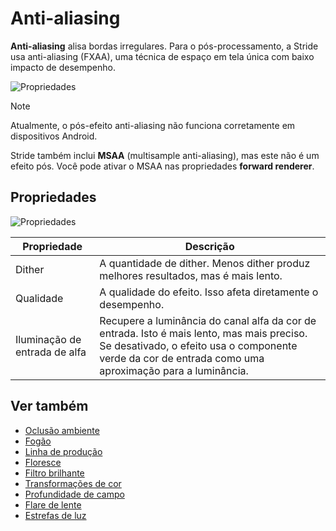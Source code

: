 # Anti-aliasing

**Anti-aliasing** alisa bordas irregulares. Para o pós-processamento, a Stride usa anti-aliasing (FXAA), uma técnica de espaço em tela única com baixo impacto de desempenho.

![Propriedades ](media/anti-aliasing-closeup-comparison.png)

> [!Note]
> Atualmente, o pós-efeito anti-aliasing não funciona corretamente em dispositivos Android.

Stride também inclui **MSAA** (multisample anti-aliasing), mas este não é um efeito pós. Você pode ativar o MSAA nas propriedades **forward renderer**.

## Propriedades

![Propriedades ](media/anti-aliasing.png)

| Propriedade | Descrição |
| --------------    | ---- 
| Dither | A quantidade de dither. Menos dither produz melhores resultados, mas é mais lento. |
| Qualidade | A qualidade do efeito. Isso afeta diretamente o desempenho. |
| Iluminação de entrada de alfa | Recupere a luminância do canal alfa da cor de entrada. Isto é mais lento, mas mais preciso. Se desativado, o efeito usa o componente verde da cor de entrada como uma aproximação para a luminância. |

## Ver também

* [Oclusão ambiente](ambient-occlusion.md)
* [Fogão](fog.md)
* [Linha de produção](outline.md)
* [Floresce](bloom.md)
* [Filtro brilhante](bright-filter.md)
* [Transformações de cor](color-transforms/index.md)
* [Profundidade de campo](depth-of-field.md)
* [Flare de lente](lens-flare.md)
* [Estrefas de luz](light-streaks.md)